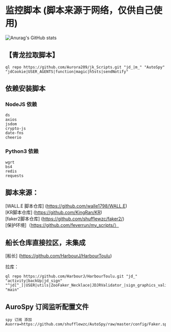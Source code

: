 #  监控脚本 (脚本来源于网络，仅供自己使用)
![Anurag's GitHub stats](https://github-readme-stats.vercel.app/api?username=Aurora209&theme=dark&show_icons=true)
<!-- (https://github.com/anuraghazra/github-readme-stats) -->
## 【青龙拉取脚本】<!-- 第一个要素： ql raw 或者 ql repo （拉取单个文件或拉取整个库）第二个要素： 一个git库地址 第三个要素： ""（里面标记想要拉取什么类型脚本）第四个要素： 第二个 "" （里面标记排除什么脚本不拉取）第五个要素： 第三个 "" （里面标记拉取什么依赖文件，这里面标记的脚本会放进依赖库而不是运行库）第六个要素： 最后一个 "" （里面标记拉取前面gt库的那个分支） -->
~~~
ql repo https://github.com/Aurora209/jk_Scripts.git "jd_|m_" "AutoSpy" "jdCookie|USER_AGENTS|function|magic|h5sts|sendNotify"
~~~
## 依赖安装脚本
###  NodeJS 依赖
~~~
ds
axios
jsdom
crypto-js
date-fns
cheerio
~~~

###  Python3 依赖
~~~
wgrt
bs4
redis
requests
~~~

##  脚本来源：  
[WALL.E 脚本仓库] (https://github.com/walle1798/WALL.E) </br>
[KR脚本仓库] (https://github.com/KingRan/KR) </br>
[faker2脚本仓库] (https://github.com/shufflewzc/faker2/) </br>
[保护环境]（https://github.com/feverrun/my_scripts/）</br>

##  船长仓库直接拉区，未集成
[船长] (https://github.com/HarbourJ/HarbourToulu) </br>

拉库：
~~~
ql repo https://github.com/HarbourJ/HarbourToulu.git "jd_" "activity|backUp|jd_sign" "^jd[^_]|USER|utils|ZooFaker_Necklace|JDJRValidator_|sign_graphics_validate|jddj_cookie|function|ql|magic|JDJR|JD|sendNotify" "main"
~~~

##  AuroSpy 订阅监听配置文件
~~~
spy 订阅 添加 Auorra=https://github.com/shufflewzc/AutoSpy/raw/master/config/Faker.spy
~~~